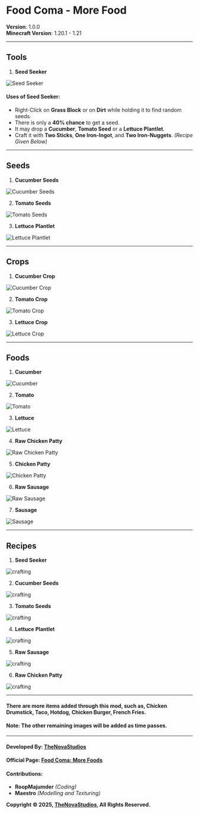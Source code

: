 # **Food Coma - More Food**

**Version**: 1.0.0   
**Minecraft Version**: 1.20.1 - 1.21

---

## Tools

1. **Seed Seeker**

![Seed Seeker](https://github.com/TheNovaStudios/food_coma/blob/main/pictures/items/seed_seeker.png?raw=true)

#### **Uses of Seed Seeker**:

- Right-Click on **Grass Block** or on **Dirt** while holding it to find random seeds.
- There is only a **40% chance** to get a seed.
- It may drop a **Cucumber**, **Tomato Seed** or a **Lettuce Plantlet**.
- Craft it with **Two Sticks**, **One Iron-Ingot**, and **Two Iron-Nuggets**. _(Recipe Given Below)_

---

## Seeds

1. **Cucumber Seeds**

![Cucumber Seeds](https://github.com/TheNovaStudios/food_coma/blob/main/pictures/items/cucumber_seeds.png?raw=true)

2. **Tomato Seeds**

![Tomato Seeds](https://github.com/TheNovaStudios/food_coma/blob/main/pictures/items/tomato_seeds.png?raw=true)

3. **Lettuce Plantlet**

![Lettuce Plantlet](https://github.com/TheNovaStudios/food_coma/blob/main/pictures/items/lettuce_plantlet.png?raw=true)

---

## Crops

1. **Cucumber Crop**

![Cucumber Crop](https://github.com/TheNovaStudios/food_coma/blob/main/pictures/crops/cucumber_crop.png?raw=true)

2. **Tomato Crop**

![Tomato Crop](https://github.com/TheNovaStudios/food_coma/blob/main/pictures/crops/tomato_crop.png?raw=true)

3. **Lettuce Crop**

![Lettuce Crop](https://github.com/TheNovaStudios/food_coma/blob/main/pictures/crops/lettuce_crop.png?raw=true)

---

## Foods

1. **Cucumber**

![Cucumber](https://github.com/TheNovaStudios/food_coma/blob/main/pictures/items/cucumber.png?raw=true)

2. **Tomato**

![Tomato](https://github.com/TheNovaStudios/food_coma/blob/main/pictures/items/tomato.png?raw=true)

3. **Lettuce**

![Lettuce](https://github.com/TheNovaStudios/food_coma/blob/main/pictures/items/lettuce.png?raw=true)

4. **Raw Chicken Patty**

![Raw Chicken Patty](https://github.com/TheNovaStudios/food_coma/blob/main/pictures/items/raw_chicken_patty.png?raw=true)

5. **Chicken Patty**

![Chicken Patty](https://github.com/TheNovaStudios/food_coma/blob/main/pictures/items/chicken_patty.png?raw=true)

6. **Raw Sausage**

![Raw Sausage](https://github.com/TheNovaStudios/food_coma/blob/main/pictures/items/raw_sausage.png?raw=true)

7. **Sausage**

![Sausage](https://github.com/TheNovaStudios/food_coma/blob/main/pictures/items/sausage.png?raw=true)

---

## Recipes

1. **Seed Seeker**

![crafting](https://github.com/TheNovaStudios/food_coma/blob/main/pictures/recipes/seed_seeker.png?raw=true)

2. **Cucumber Seeds**

![crafting](https://github.com/TheNovaStudios/food_coma/blob/main/pictures/recipes/cucumber_seeds.png?raw=true)

3. **Tomato Seeds**

![crafting](https://github.com/TheNovaStudios/food_coma/blob/main/pictures/recipes/tomato_seeds.png?raw=true)

4. **Lettuce Plantlet**

![crafting](https://github.com/TheNovaStudios/food_coma/blob/main/pictures/recipes/lettuce_plantlet.png?raw=true)

5. **Raw Sausage**

![crafting](https://github.com/TheNovaStudios/food_coma/blob/main/pictures/recipes/raw_sausage.png?raw=true)

6. **Raw Chicken Patty**

![crafting](https://github.com/TheNovaStudios/food_coma/blob/main/pictures/recipes/raw_chicken_patty.png?raw=true)

---

#### There are more items added through this mod, such as, Chicken Drumstick, Taco, Hotdog, Chicken Burger, French Fries.

#### Note: The other remaining images will be added as time passes.

---



#### **Developed By**: [TheNovaStudios](https://thenovastudios.github.io/)  

#### **Official Page**: [Food Coma: More Foods](https://thenovastudios.github.io/project/0001)

#### **Contributions**:
- **RoopMajumder** *(Coding)*
- **Maestro** *(Modelling and Texturing)*

**Copyright &copy; 2025, [TheNovaStudios](https://thenovastudios.github.io/), All Rights Reserved.**
